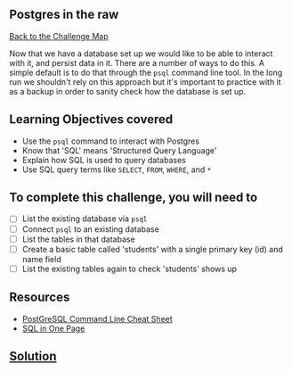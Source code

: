## Postgres in the raw

[Back to the Challenge Map](0_challenge_map.md)

Now that we have a database set up we would like to be able to interact with it, and persist data in it.  There are a number of ways to do this.  A simple default is to do that through the `psql` command line tool.  In the long run we shouldn't rely on this approach but it's important to practice with it as a backup in order to sanity check how the database is set up.

## Learning Objectives covered

* Use the `psql` command to interact with Postgres
* Know that 'SQL' means 'Structured Query Language'
* Explain how SQL is used to query databases
* Use SQL query terms like `SELECT`, `FROM`, `WHERE`, and `*`

## To complete this challenge, you will need to

- [ ] List the existing database via `psql`
- [ ] Connect `psql` to an existing database
- [ ] List the tables in that database
- [ ] Create a basic table called 'students' with a single primary key (id) and name field
- [ ] List the existing tables again to check 'students' shows up

## Resources

* [PostGreSQL Command Line Cheat Sheet](http://blog.jasonmeridth.com/posts/postgresql-command-line-cheat-sheet/)
* [SQL in One Page](http://www.cheat-sheets.org/sites/sql.su/)

## [Solution](solutions/04.md)
